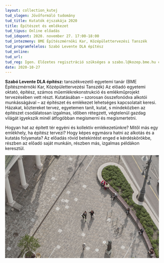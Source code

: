 ```yaml
---
layout: collection_kutej
tud_slogen: Jövőformáló tudomány
tud_title: Kutatók éjszakája 2020
title: Építészet és emlékezet
tud_tipus: Online előadás 
tud_idopont: 2020. november 27. 17:00-18:00
tud_intezmeny: BME Építészmérnöki Kar, Középülettervezési Tanszék
tud_programfelelos: Szabó Levente DLA építész
tud_online:
tud_url:
tud_reg: Igen. Előzetes regisztráció szükséges a szabo.l@kozep.bme.hu címen. Létszámkorlát nincs. Az előadást megelőzően a regisztráltak emailen értesítést kapnak az online előadás platformjáról.
date: 2020-10-27
---
```

<b>Szabó Levente DLA építész: </b>tanszékvezető egyetemi tanár (BME Építészmérnöki Kar, Középülettervezési Tanszék)
Az előadó egyetemi oktató, építész, számos műemlékrekonstrukció és emlékműprojekt tervezésében vett részt. Kutatásában – szorosan összefonódva alkotói munkásságával – az építészet és emlékezet lehetséges kapcsolatait keresi. Házakat, köztereket tervez, egyetemen tanít, kutat, s mindeközben az építészet csodálatosan izgalmas, időben rétegzett, végtelenül gazdag világát igyekszik minél átfogóbban megismerni és megismertetni.


Hogyan hat az épített tér egyéni és kollektív emlékezetünkre? Mitől más egy emlékhely, ha építész tervezi? Hogy képes egymásra hatni az alkotás és a kutatás folyamata? Az előadás rövid betekintést enged e kérdéskörökbe, részben az előadó saját munkáin, részben más, izgalmas példákon keresztül.



<img src="esemenyillusztracio_szabo_levente.jpg" max-width="500" class="center"> 

